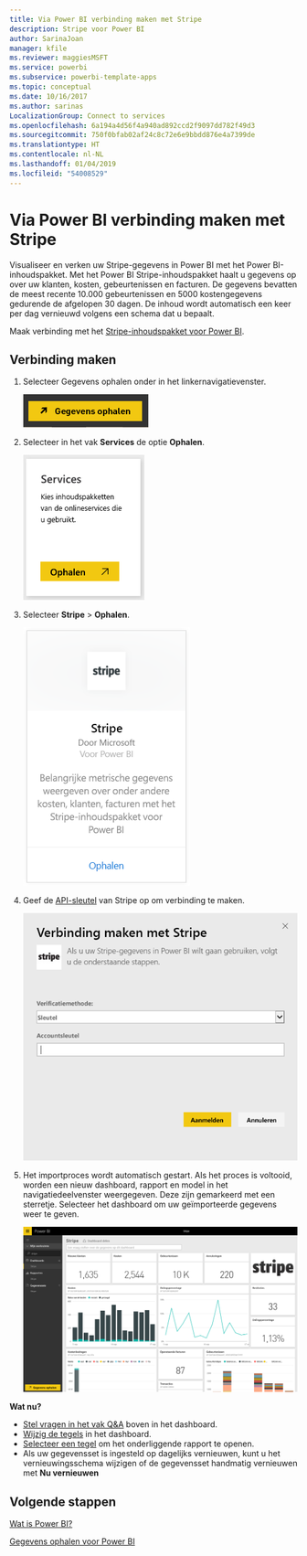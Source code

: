 ```yaml
---
title: Via Power BI verbinding maken met Stripe
description: Stripe voor Power BI
author: SarinaJoan
manager: kfile
ms.reviewer: maggiesMSFT
ms.service: powerbi
ms.subservice: powerbi-template-apps
ms.topic: conceptual
ms.date: 10/16/2017
ms.author: sarinas
LocalizationGroup: Connect to services
ms.openlocfilehash: 6a194a4d56f4a940ad892ccd2f9097dd782f49d3
ms.sourcegitcommit: 750f0bfab02af24c8c72e6e9bbdd876e4a7399de
ms.translationtype: HT
ms.contentlocale: nl-NL
ms.lasthandoff: 01/04/2019
ms.locfileid: "54008529"
---
```

# <a name="connect-to-stripe-with-power-bi"></a>Via Power BI verbinding maken met Stripe
Visualiseer en verken uw Stripe-gegevens in Power BI met het Power BI-inhoudspakket. Met het Power BI Stripe-inhoudspakket haalt u gegevens op over uw klanten, kosten, gebeurtenissen en facturen. De gegevens bevatten de meest recente 10.000 gebeurtenissen en 5000 kostengegevens gedurende de afgelopen 30 dagen. De inhoud wordt automatisch een keer per dag vernieuwd volgens een schema dat u bepaalt. 

Maak verbinding met het [Stripe-inhoudspakket voor Power BI](https://app.powerbi.com/getdata/services/stripe).

## <a name="how-to-connect"></a>Verbinding maken
1. Selecteer Gegevens ophalen onder in het linkernavigatievenster.  
   
    ![](media/service-connect-to-stripe/getdata.png)
2. Selecteer in het vak **Services** de optie **Ophalen**.  
   
    ![](media/service-connect-to-stripe/services.png)  
3. Selecteer **Stripe** &gt; **Ophalen**.  
   
    ![](media/service-connect-to-stripe/stripe.png)  
4. Geef de [API-sleutel](https://dashboard.stripe.com/account/apikeys) van Stripe op om verbinding te maken.  
   
    ![](media/service-connect-to-stripe/creds.png)
5. Het importproces wordt automatisch gestart. Als het proces is voltooid, worden een nieuw dashboard, rapport en model in het navigatiedeelvenster weergegeven. Deze zijn gemarkeerd met een sterretje. Selecteer het dashboard om uw geïmporteerde gegevens weer te geven.
   
    ![](media/service-connect-to-stripe/dashboard.png)

**Wat nu?**

* [Stel vragen in het vak Q&A](consumer/end-user-q-and-a.md) boven in het dashboard.
* [Wijzig de tegels](service-dashboard-edit-tile.md) in het dashboard.
* [Selecteer een tegel](consumer/end-user-tiles.md) om het onderliggende rapport te openen.
* Als uw gegevensset is ingesteld op dagelijks vernieuwen, kunt u het vernieuwingsschema wijzigen of de gegevensset handmatig vernieuwen met **Nu vernieuwen**

## <a name="next-steps"></a>Volgende stappen
[Wat is Power BI?](power-bi-overview.md)

[Gegevens ophalen voor Power BI](service-get-data.md)

